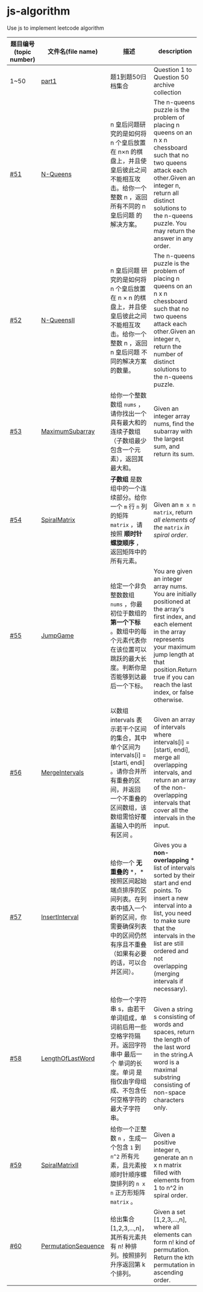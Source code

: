# js-algorithm
Use js to implement leetcode algorithm



| 题目编号(topic number)                                    | 文件名(file name)                                            | 描述                                                         | description                                                  |
| --------------------------------------------------------- | ------------------------------------------------------------ | ------------------------------------------------------------ | ------------------------------------------------------------ |
| 1~50                                                      | [part1](https://github.com/JunLiangWangX/js-algorithm/tree/main/part1) | 题1到题50归档集合                                            | Question 1 to Question 50 archive collection                 |
| [#51](https://leetcode.cn/problems/n-queens/)             | [N-Queens](https://github.com/JunLiangWangX/js-algorithm/blob/main/51.N-Queens.js) | n 皇后问题研究的是如何将 n 个皇后放置在 n×n 的棋盘上，并且使皇后彼此之间不能相互攻击。给你一个整数 n ，返回所有不同的 n 皇后问题 的解决方案。 | The n-queens puzzle is the problem of placing n queens on an n x n chessboard such that no two queens attack each other.Given an integer n, return all distinct solutions to the n-queens puzzle. You may return the answer in any order. |
| [#52](https://leetcode.cn/problems/n-queens-ii/)          | [N-QueensII](https://github.com/JunLiangWangX/js-algorithm/blob/main/52.N-QueensII.js) | n 皇后问题 研究的是如何将 n 个皇后放置在 n × n 的棋盘上，并且使皇后彼此之间不能相互攻击。给你一个整数 n ，返回 n 皇后问题 不同的解决方案的数量。 | The n-queens puzzle is the problem of placing n queens on an n x n chessboard such that no two queens attack each other.Given an integer n, return the number of distinct solutions to the n-queens puzzle. |
| [#53](https://leetcode.cn/problems/maximum-subarray/)     | [MaximumSubarray](https://github.com/JunLiangWangX/js-algorithm/blob/main/53.MaximumSubarray.js) | 给你一个整数数组 `nums` ，请你找出一个具有最大和的连续子数组（子数组最少包含一个元素），返回其最大和。 | Given an integer array nums, find the subarray with the largest sum, and return its sum. |
| [#54](https://leetcode.cn/problems/spiral-matrix/)        | [SpiralMatrix](https://github.com/JunLiangWangX/js-algorithm/blob/main/54.SpiralMatrix.js) | **子数组** 是数组中的一个连续部分。给你一个 `m` 行 `n` 列的矩阵 `matrix` ，请按照 **顺时针螺旋顺序** ，返回矩阵中的所有元素。 | Given an `m x n` `matrix`, return *all elements of the* `matrix` *in spiral order*. |
| [#55](https://leetcode.cn/problems/jump-game/)            | [JumpGame](https://github.com/JunLiangWangX/js-algorithm/blob/main/55.JumpGame.js) | 给定一个非负整数数组 `nums` ，你最初位于数组的 **第一个下标** 。数组中的每个元素代表你在该位置可以跳跃的最大长度。判断你是否能够到达最后一个下标。 | You are given an integer array nums. You are initially positioned at the array's first index, and each element in the array represents your maximum jump length at that position.Return true if you can reach the last index, or false otherwise. |
| [#56](https://leetcode.cn/problems/merge-intervals/)      | [MergeIntervals](https://github.com/JunLiangWangX/js-algorithm/blob/main/56.MergeIntervals.js) | 以数组 intervals 表示若干个区间的集合，其中单个区间为 intervals[i] = [starti, endi] 。请你合并所有重叠的区间，并返回 一个不重叠的区间数组，该数组需恰好覆盖输入中的所有区间 。 | Given an array of intervals where intervals[i] = [starti, endi], merge all overlapping intervals, and return an array of the non-overlapping intervals that cover all the intervals in the input. |
| [#57](https://leetcode.cn/problems/insert-interval/)      | [InsertInterval](https://github.com/JunLiangWangX/js-algorithm/blob/main/57.InsertInterval.js) | 给你一个 **无重叠的** *，*按照区间起始端点排序的区间列表。在列表中插入一个新的区间，你需要确保列表中的区间仍然有序且不重叠（如果有必要的话，可以合并区间）。 | Gives you a **non-overlapping** * list of intervals sorted by their start and end points. To insert a new interval into a list, you need to make sure that the intervals in the list are still ordered and not overlapping (merging intervals if necessary). |
| [#58](https://leetcode.cn/problems/length-of-last-word/)  | [LengthOfLastWord](https://github.com/JunLiangWangX/js-algorithm/blob/main/58.LengthOfLastWord.js) | 给你一个字符串 s，由若干单词组成，单词前后用一些空格字符隔开。返回字符串中 最后一个 单词的长度。单词 是指仅由字母组成、不包含任何空格字符的最大子字符串。 | Given a string s consisting of words and spaces, return the length of the last word in the string.A word is a maximal substring consisting of non-space characters only. |
| [#59](https://leetcode.cn/problems/spiral-matrix-ii/)     | [SpiralMatrixII](https://github.com/JunLiangWangX/js-algorithm/blob/main/59.SpiralMatrixII.js) | 给你一个正整数 `n` ，生成一个包含 `1` 到 `n^2` 所有元素，且元素按顺时针顺序螺旋排列的 `n x n` 正方形矩阵 `matrix` 。 | Given a positive integer n, generate an n x n matrix filled with elements from 1 to n^2 in spiral order. |
| [#60](https://leetcode.cn/problems/permutation-sequence/) | [PermutationSequence](https://github.com/JunLiangWangX/js-algorithm/blob/main/60.PermutationSequence.js) | 给出集合 [1,2,3,...,n]，其所有元素共有 n! 种排列。按照排列升序返回第 k 个排列。 | Given a set [1,2,3,...,n], where all elements can form n! kind of permutation. Return the kth permutation in ascending order. |

